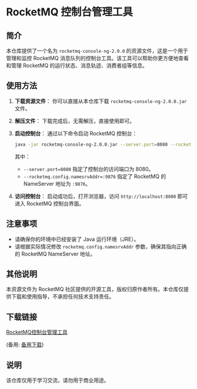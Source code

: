 # RocketMQ 控制台管理工具

## 简介

本仓库提供了一个名为 `rocketmq-console-ng-2.0.0` 的资源文件，这是一个用于管理和监控 RocketMQ 消息队列的控制台工具。该工具可以帮助你更方便地查看和管理 RocketMQ 的运行状态、消息轨迹、消费者组等信息。

## 使用方法

1. **下载资源文件**：
   你可以直接从本仓库下载 `rocketmq-console-ng-2.0.0.jar` 文件。

2. **解压文件**：
   下载完成后，无需解压，直接使用即可。

3. **启动控制台**：
   通过以下命令启动 RocketMQ 控制台：

   ```bash
   java -jar rocketmq-console-ng-2.0.0.jar --server.port=8080 --rocketmq.config.namesrvAddr=:9876
   ```

   其中：
   - `--server.port=8080` 指定了控制台的访问端口为 8080。
   - `--rocketmq.config.namesrvAddr=:9876` 指定了 RocketMQ 的 NameServer 地址为 `:9876`。

4. **访问控制台**：
   启动成功后，打开浏览器，访问 `http://localhost:8080` 即可进入 RocketMQ 控制台界面。

## 注意事项

- 请确保你的环境中已经安装了 Java 运行环境（JRE）。
- 请根据实际情况修改 `rocketmq.config.namesrvAddr` 参数，确保其指向正确的 RocketMQ NameServer 地址。

## 其他说明

本资源文件为 RocketMQ 社区提供的开源工具，版权归原作者所有。本仓库仅提供下载和使用指导，不承担任何技术支持责任。

## 下载链接
[RocketMQ控制台管理工具](https://pan.quark.cn/s/935c58a99382) 

(备用: [备用下载](https://pan.baidu.com/s/1suACGC2ao6bJDGoE7LS5MA?pwd=1234))

## 说明

该仓库仅用于学习交流，请勿用于商业用途。
